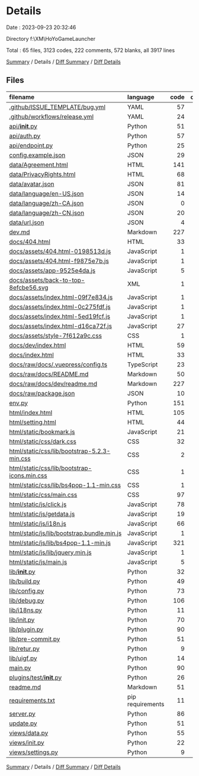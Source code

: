 # Details

Date : 2023-09-23 20:32:46

Directory f:\\XM\\HoYoGameLauncher

Total : 65 files,  3123 codes, 222 comments, 572 blanks, all 3917 lines

[Summary](results.md) / Details / [Diff Summary](diff.md) / [Diff Details](diff-details.md)

## Files
| filename | language | code | comment | blank | total |
| :--- | :--- | ---: | ---: | ---: | ---: |
| [.github/ISSUE_TEMPLATE/bug.yml](/.github/ISSUE_TEMPLATE/bug.yml) | YAML | 57 | 0 | 2 | 59 |
| [.github/workflows/release.yml](/.github/workflows/release.yml) | YAML | 24 | 0 | 6 | 30 |
| [api/__init__.py](/api/__init__.py) | Python | 51 | 0 | 7 | 58 |
| [api/auth.py](/api/auth.py) | Python | 57 | 1 | 6 | 64 |
| [api/endpoint.py](/api/endpoint.py) | Python | 25 | 0 | 17 | 42 |
| [config.example.json](/config.example.json) | JSON | 29 | 0 | 0 | 29 |
| [data/Agreement.html](/data/Agreement.html) | HTML | 141 | 0 | 12 | 153 |
| [data/PrivacyRights.html](/data/PrivacyRights.html) | HTML | 68 | 8 | 4 | 80 |
| [data/avatar.json](/data/avatar.json) | JSON | 81 | 0 | 0 | 81 |
| [data/language/en-US.json](/data/language/en-US.json) | JSON | 14 | 0 | 0 | 14 |
| [data/language/zh-CA.json](/data/language/zh-CA.json) | JSON | 0 | 0 | 1 | 1 |
| [data/language/zh-CN.json](/data/language/zh-CN.json) | JSON | 20 | 0 | 0 | 20 |
| [data/url.json](/data/url.json) | JSON | 4 | 0 | 0 | 4 |
| [dev.md](/dev.md) | Markdown | 227 | 0 | 36 | 263 |
| [docs/404.html](/docs/404.html) | HTML | 33 | 0 | 1 | 34 |
| [docs/assets/404.html-0198513d.js](/docs/assets/404.html-0198513d.js) | JavaScript | 1 | 0 | 1 | 2 |
| [docs/assets/404.html-f9875e7b.js](/docs/assets/404.html-f9875e7b.js) | JavaScript | 1 | 0 | 1 | 2 |
| [docs/assets/app-9525e4da.js](/docs/assets/app-9525e4da.js) | JavaScript | 5 | 5 | 1 | 11 |
| [docs/assets/back-to-top-8efcbe56.svg](/docs/assets/back-to-top-8efcbe56.svg) | XML | 1 | 0 | 0 | 1 |
| [docs/assets/index.html-09f7e834.js](/docs/assets/index.html-09f7e834.js) | JavaScript | 1 | 0 | 1 | 2 |
| [docs/assets/index.html-0c275fdf.js](/docs/assets/index.html-0c275fdf.js) | JavaScript | 1 | 0 | 1 | 2 |
| [docs/assets/index.html-5ed19fcf.js](/docs/assets/index.html-5ed19fcf.js) | JavaScript | 1 | 0 | 1 | 2 |
| [docs/assets/index.html-d16ca72f.js](/docs/assets/index.html-d16ca72f.js) | JavaScript | 27 | 0 | 1 | 28 |
| [docs/assets/style-7f612a9c.css](/docs/assets/style-7f612a9c.css) | CSS | 1 | 0 | 1 | 2 |
| [docs/dev/index.html](/docs/dev/index.html) | HTML | 59 | 0 | 1 | 60 |
| [docs/index.html](/docs/index.html) | HTML | 33 | 0 | 1 | 34 |
| [docs/raw/docs/.vuepress/config.ts](/docs/raw/docs/.vuepress/config.ts) | TypeScript | 23 | 2 | 2 | 27 |
| [docs/raw/docs/README.md](/docs/raw/docs/README.md) | Markdown | 50 | 0 | 10 | 60 |
| [docs/raw/docs/dev/readme.md](/docs/raw/docs/dev/readme.md) | Markdown | 227 | 0 | 36 | 263 |
| [docs/raw/package.json](/docs/raw/package.json) | JSON | 10 | 0 | 1 | 11 |
| [env.py](/env.py) | Python | 151 | 12 | 23 | 186 |
| [html/index.html](/html/index.html) | HTML | 105 | 15 | 7 | 127 |
| [html/setting.html](/html/setting.html) | HTML | 44 | 1 | 7 | 52 |
| [html/static/bookmark.js](/html/static/bookmark.js) | JavaScript | 21 | 0 | 1 | 22 |
| [html/static/css/dark.css](/html/static/css/dark.css) | CSS | 32 | 1 | 10 | 43 |
| [html/static/css/lib/bootstrap-5.2.3-min.css](/html/static/css/lib/bootstrap-5.2.3-min.css) | CSS | 2 | 5 | 0 | 7 |
| [html/static/css/lib/bootstrap-icons.min.css](/html/static/css/lib/bootstrap-icons.min.css) | CSS | 1 | 4 | 0 | 5 |
| [html/static/css/lib/bs4pop-1.1-min.css](/html/static/css/lib/bs4pop-1.1-min.css) | CSS | 1 | 0 | 0 | 1 |
| [html/static/css/main.css](/html/static/css/main.css) | CSS | 97 | 7 | 17 | 121 |
| [html/static/js/click.js](/html/static/js/click.js) | JavaScript | 78 | 15 | 13 | 106 |
| [html/static/js/getdata.js](/html/static/js/getdata.js) | JavaScript | 19 | 3 | 2 | 24 |
| [html/static/js/i18n.js](/html/static/js/i18n.js) | JavaScript | 66 | 4 | 7 | 77 |
| [html/static/js/lib/bootstrap.bundle.min.js](/html/static/js/lib/bootstrap.bundle.min.js) | JavaScript | 1 | 0 | 0 | 1 |
| [html/static/js/lib/bs4pop-1.1-min.js](/html/static/js/lib/bs4pop-1.1-min.js) | JavaScript | 321 | 29 | 86 | 436 |
| [html/static/js/lib/jquery.min.js](/html/static/js/lib/jquery.min.js) | JavaScript | 1 | 1 | 0 | 2 |
| [html/static/js/main.js](/html/static/js/main.js) | JavaScript | 5 | 2 | 4 | 11 |
| [lib/__init__.py](/lib/__init__.py) | Python | 32 | 5 | 10 | 47 |
| [lib/build.py](/lib/build.py) | Python | 49 | 2 | 16 | 67 |
| [lib/config.py](/lib/config.py) | Python | 73 | 1 | 40 | 114 |
| [lib/debug.py](/lib/debug.py) | Python | 106 | 2 | 16 | 124 |
| [lib/i18ns.py](/lib/i18ns.py) | Python | 11 | 0 | 6 | 17 |
| [lib/init.py](/lib/init.py) | Python | 70 | 4 | 13 | 87 |
| [lib/plugin.py](/lib/plugin.py) | Python | 90 | 2 | 17 | 109 |
| [lib/pre-commit.py](/lib/pre-commit.py) | Python | 51 | 2 | 12 | 65 |
| [lib/retur.py](/lib/retur.py) | Python | 9 | 10 | 4 | 23 |
| [lib/uigf.py](/lib/uigf.py) | Python | 14 | 15 | 4 | 33 |
| [main.py](/main.py) | Python | 90 | 21 | 15 | 126 |
| [plugins/test/__init__.py](/plugins/test/__init__.py) | Python | 26 | 0 | 14 | 40 |
| [readme.md](/readme.md) | Markdown | 51 | 0 | 10 | 61 |
| [requirements.txt](/requirements.txt) | pip requirements | 11 | 0 | 0 | 11 |
| [server.py](/server.py) | Python | 86 | 23 | 33 | 142 |
| [update.py](/update.py) | Python | 51 | 3 | 10 | 64 |
| [views/data.py](/views/data.py) | Python | 55 | 11 | 12 | 78 |
| [views/init.py](/views/init.py) | Python | 22 | 6 | 6 | 34 |
| [views/settings.py](/views/settings.py) | Python | 9 | 0 | 6 | 15 |

[Summary](results.md) / Details / [Diff Summary](diff.md) / [Diff Details](diff-details.md)